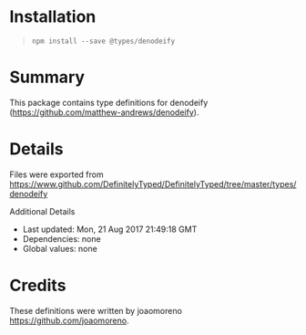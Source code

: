 # Installation
> `npm install --save @types/denodeify`

# Summary
This package contains type definitions for denodeify (https://github.com/matthew-andrews/denodeify).

# Details
Files were exported from https://www.github.com/DefinitelyTyped/DefinitelyTyped/tree/master/types/denodeify

Additional Details
 * Last updated: Mon, 21 Aug 2017 21:49:18 GMT
 * Dependencies: none
 * Global values: none

# Credits
These definitions were written by joaomoreno <https://github.com/joaomoreno>.
